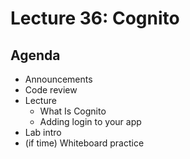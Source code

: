 # Lecture 36: Cognito

## Agenda

- Announcements
- Code review
- Lecture
  - What Is Cognito
  - Adding login to your app
- Lab intro
- (if time) Whiteboard practice

